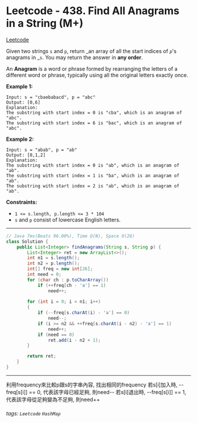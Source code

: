 # Leetcode - 438. Find All Anagrams in a String (M+)

[Leetcode](https://leetcode.com/problems/find-all-anagrams-in-a-string/)

Given two strings `s` and `p`, return _an array of all the start indices of _`p`_'s anagrams in _`s`. You may return the answer in **any order**.

An **Anagram** is a word or phrase formed by rearranging the letters of a different word or phrase, typically using all the original letters exactly once.

**Example 1:**
```
Input: s = "cbaebabacd", p = "abc"  
Output: [0,6]  
Explanation:  
The substring with start index = 0 is "cba", which is an anagram of "abc".  
The substring with start index = 6 is "bac", which is an anagram of "abc".
```
**Example 2:**
```
Input: s = "abab", p = "ab"  
Output: [0,1,2]  
Explanation:  
The substring with start index = 0 is "ab", which is an anagram of "ab".  
The substring with start index = 1 is "ba", which is an anagram of "ab".  
The substring with start index = 2 is "ab", which is an anagram of "ab".
```
**Constraints:**

-   `1 <= s.length, p.length <= 3 * 104`
-   `s` and `p` consist of lowercase English letters.

---


```java
// Java 7ms(Beats 96.00%), Time O(N), Space O(26)
class Solution {
    public List<Integer> findAnagrams(String s, String p) {
        List<Integer> ret = new ArrayList<>();
        int n1 = s.length();
        int n2 = p.length();
        int[] freq = new int[26];
        int need = 0;
        for (char ch : p.toCharArray())
            if (++freq[ch - 'a'] == 1)
                need++;
        
        for (int i = 0; i < n1; i++)
        {
            if (--freq[s.charAt(i) - 'a'] == 0)
                need--;
            if (i >= n2 && ++freq[s.charAt(i - n2) - 'a'] == 1)
                need++;
            if (need == 0)
                ret.add(i - n2 + 1);
        }

        return ret;
    }
}
```
---

利用frequency來比較p跟s的字串內容, 找出相同的frequency
若s[i]加入時, --freq[s[i]] == 0, 代表該字母已經足夠, 則need--
若s[i]退出時, --freq[s[i]] == 1, 代表該字母從足夠變為不足夠, 則need++


###### tags: `Leetcode` `HashMap`